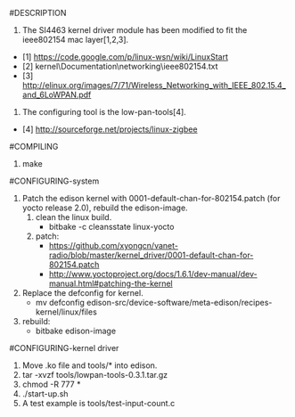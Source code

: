 #DESCRIPTION
1. The SI4463 kernel driver module has been modified to fit the ieee802154 mac layer[1,2,3].
 * [1] https://code.google.com/p/linux-wsn/wiki/LinuxStart
 * [2] kernel\Documentation\networking\ieee802154.txt
 * [3] http://elinux.org/images/7/71/Wireless_Networking_with_IEEE_802.15.4_and_6LoWPAN.pdf
1. The configuring tool is the low-pan-tools[4].
 * [4] http://sourceforge.net/projects/linux-zigbee

#COMPILING

1. make

#CONFIGURING-system
1. Patch the edison kernel with 0001-default-chan-for-802154.patch (for yocto release 2.0), rebuild the edison-image.
	1. clean the linux build.
		* bitbake -c cleansstate linux-yocto
	2. patch:
		* https://github.com/xyongcn/vanet-radio/blob/master/kernel_driver/0001-default-chan-for-802154.patch
		* http://www.yoctoproject.org/docs/1.6.1/dev-manual/dev-manual.html#patching-the-kernel
1. Replace the defconfig for kernel.
	* mv defconfig edison-src/device-software/meta-edison/recipes-kernel/linux/files
3. rebuild:
	* bitbake edison-image

#CONFIGURING-kernel driver
1. Move .ko file and tools/* into edison. 
1. tar -xvzf tools/lowpan-tools-0.3.1.tar.gz
2. chmod -R 777 *
3. ./start-up.sh
4. A test example is tools/test-input-count.c
